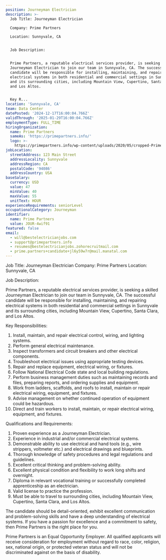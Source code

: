 ```yaml
---
position: Journeyman Electrician
description: >-
  Job Title: Journeyman Electrician

  Company: Prime Partners

  Location: Sunnyvale, CA


  Job Description:


  Prime Partners, a reputable electrical services provider, is seeking a skilled
  Journeyman Electrician to join our team in Sunnyvale, CA. The successful
  candidate will be responsible for installing, maintaining, and repairing
  electrical systems in both residential and commercial settings in Sunnyvale
  and its surrounding cities, including Mountain View, Cupertino, Santa Clara,
  and Los Altos.


  Key R...
location: 'Sunnyvale, CA'
team: Data Center
datePosted: '2024-12-17T16:00:04.766Z'
validThrough: '2025-01-29T16:00:04.766Z'
employmentType: FULL_TIME
hiringOrganization:
  name: Prime Partners
  sameAs: 'https://primepartners.info/'
  logo: >-
    https://primepartners.info/wp-content/uploads/2020/05/cropped-Prime-Partners-Logo-NO-BG-1-1.png
jobLocation:
  streetAddress: 123 Main Street
  addressLocality: Sunnyvale
  addressRegion: CA
  postalCode: '94086'
  addressCountry: USA
baseSalary:
  currency: USD
  value: 47
  minValue: 40
  maxValue: 55
  unitText: HOUR
experienceRequirements: seniorLevel
occupationalCategory: Journeyman
identifier:
  name: Prime Partners
  value: JOUR-4wif91
featured: false
email:
  - will@bestelectricianjobs.com
  - support@primepartners.info
  - resumes@bestelectricianjobs.zohorecruitmail.com
  - prime.partners+candidate+jl6y59w7r@mail.manatal.com
---
```




Job Title: Journeyman Electrician
Company: Prime Partners
Location: Sunnyvale, CA

Job Description:

Prime Partners, a reputable electrical services provider, is seeking a skilled Journeyman Electrician to join our team in Sunnyvale, CA. The successful candidate will be responsible for installing, maintaining, and repairing electrical systems in both residential and commercial settings in Sunnyvale and its surrounding cities, including Mountain View, Cupertino, Santa Clara, and Los Altos.

Key Responsibilities:

1. Install, maintain, and repair electrical control, wiring, and lighting systems.
2. Perform general electrical maintenance.
3. Inspect transformers and circuit breakers and other electrical components.
4. Troubleshoot electrical issues using appropriate testing devices.
5. Repair and replace equipment, electrical wiring, or fixtures.
6. Follow National Electrical Code state and local building regulations.
7. Perform business management duties such as maintaining records and files, preparing reports, and ordering supplies and equipment.
8. Work from ladders, scaffolds, and roofs to install, maintain or repair electrical wiring, equipment, and fixtures.
9. Advise management on whether continued operation of equipment could be hazardous.
10. Direct and train workers to install, maintain, or repair electrical wiring, equipment, and fixtures.

Qualifications and Requirements:

1. Proven experience as a Journeyman Electrician.
2. Experience in industrial and/or commercial electrical systems.
3. Demonstrable ability to use electrical and hand tools (e.g., wire strippers, voltmeter etc.) and electrical drawings and blueprints.
4. Thorough knowledge of safety procedures and legal regulations and guidelines.
5. Excellent critical thinking and problem-solving ability.
6. Excellent physical condition and flexibility to work long shifts and overnight.
7. Diploma in relevant vocational training or successfully completed apprenticeship as an electrician.
8. Valid license to practice the profession.
9. Must be able to travel to surrounding cities, including Mountain View, Cupertino, Santa Clara, and Los Altos.

The candidate should be detail-oriented, exhibit excellent communication and problem-solving skills and have a deep understanding of electrical systems. If you have a passion for excellence and a commitment to safety, then Prime Partners is the right place for you. 

Prime Partners is an Equal Opportunity Employer. All qualified applicants will receive consideration for employment without regard to race, color, religion, sex, national origin, or protected veteran status and will not be discriminated against on the basis of disability.
